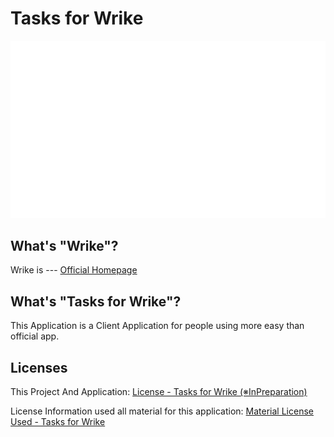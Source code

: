 # Tasks for Wrike

![Tasks for Wrike](src/logo_animation.gif)



## What's "Wrike"?

Wrike is ---
[Official Homepage](wrike.com)

## What's "Tasks for Wrike"?

This Application is a Client Application for people using more easy than official app.

## Licenses

This Project And Application:
[License - Tasks for Wrike (※InPreparation)]()

License Information used all material for this application:
[Material License Used - Tasks for Wrike](MaterialLicenseUsed.md)